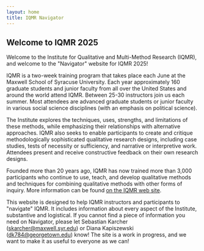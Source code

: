 ```yaml
---
layout: home
title: IQMR Navigator
---
```


## Welcome to IQMR 2025

Welcome to the Institute for Qualitative and Multi-Method Research (IQMR), and welcome to the "Navigator" website for IQMR 2025!

IQMR is a two-week training program that takes place each June at the Maxwell School of Syracuse University. Each year approximately 160 graduate students and junior faculty from all over the United States and around the world attend IQMR. Between 25-30 instructors join us each summer. Most attendees are advanced graduate students or junior faculty in various social science disciplines (with an emphasis on political science).

The Institute explores the techniques, uses, strengths, and limitations of these methods, while emphasizing their relationships with alternative approaches. IQMR also seeks to enable participants to create and critique methodologically sophisticated qualitative research designs, including case studies, tests of necessity or sufficiency, and narrative or interpretive work. Attendees present and receive constructive feedback on their own research designs.

Founded more than 20 years ago, IQMR has now trained more than 3,000 participants who continue to use, teach, and develop qualitative methods and techniques for combining qualitative methods with other forms of inquiry. More information can be found [on the IQMR web site](https://www.maxwell.syr.edu/research/center-for-qualitative-and-multi-method-inquiry/institute-for-qualitative-multi-method-research).

This website is designed to help IQMR instructors and participants to "navigate" IQMR. It includes information about every aspect of the Institute, substantive and logistical. If you cannot find a piece of information you need on Navigator, please let Sebastian Karcher ([skarcher@maxwell.syr.edu](mailto:skarcher@syr.edu)) or Diana Kapiszewski ([dk784@georgetown.edu](mailto:dk784@georgetown.edu)) know! The site is a work in progress, and we want to make it as useful to everyone as we can!
